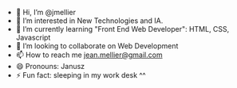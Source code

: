 - 👋 Hi, I’m @jmellier
- 👀 I’m interested in New Technologies and IA.
- 🌱 I’m currently learning "Front End Web Developer": HTML, CSS, Javascript
- 💞️ I’m looking to collaborate on Web Development
- 📫 How to reach me jean.mellier@gmail.com
- 😄 Pronouns: Janusz
- ⚡ Fun fact: sleeping in my work desk ^^

<!---
jmellier/jmellier is a ✨ special ✨ repository because its `README.md` (this file) appears on your GitHub profile.
You can click the Preview link to take a look at your changes.
--->

